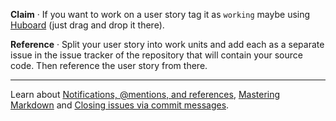 **Claim** · If you want to work on a user story tag it as `working` maybe using
[Huboard](https://huboard.com/peermusic/user-stories/) (just drag and drop it there).

**Reference** · Split your user story into work units and add each as a separate issue in the issue tracker of
the repository that will contain your source code. Then reference the user story from there.

***

Learn about [Notifications, @mentions, and references](https://guides.github.com/features/issues/#notifications),
[Mastering Markdown](https://guides.github.com/features/mastering-markdown/) and
[Closing issues via commit messages](https://help.github.com/articles/closing-issues-via-commit-messages/).
